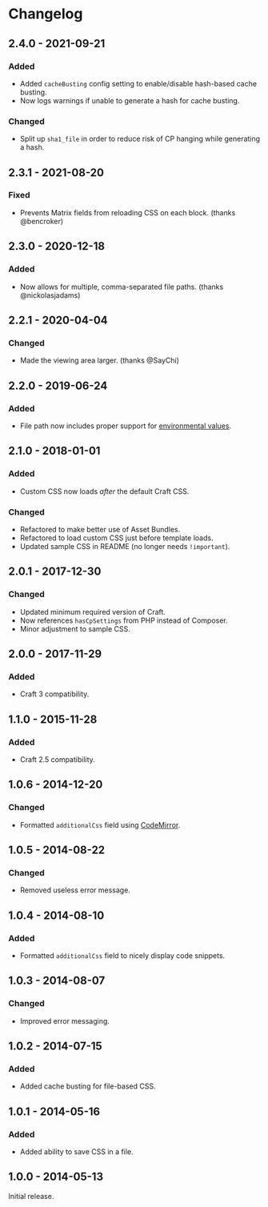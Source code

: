# Changelog

## 2.4.0 - 2021-09-21

### Added
- Added `cacheBusting` config setting to enable/disable hash-based cache busting. 
- Now logs warnings if unable to generate a hash for cache busting.

### Changed
- Split up `sha1_file` in order to reduce risk of CP hanging while generating a hash.

## 2.3.1 - 2021-08-20

### Fixed
- Prevents Matrix fields from reloading CSS on each block. (thanks @bencroker)

## 2.3.0 - 2020-12-18

### Added
- Now allows for multiple, comma-separated file paths. (thanks @nickolasjadams)

## 2.2.1 - 2020-04-04

### Changed
- Made the viewing area larger. (thanks @SayChi)

## 2.2.0 - 2019-06-24

### Added
- File path now includes proper support for [environmental values](https://docs.craftcms.com/v3/config/environments.html).

## 2.1.0 - 2018-01-01

### Added
- Custom CSS now loads _after_ the default Craft CSS.

### Changed
- Refactored to make better use of Asset Bundles.
- Refactored to load custom CSS just before template loads.
- Updated sample CSS in README (no longer needs `!important`).

## 2.0.1 - 2017-12-30

### Changed
- Updated minimum required version of Craft.
- Now references `hasCpSettings` from PHP instead of Composer.
- Minor adjustment to sample CSS.

## 2.0.0 - 2017-11-29

### Added
- Craft 3 compatibility.

## 1.1.0 - 2015-11-28

### Added
- Craft 2.5 compatibility.

## 1.0.6 - 2014-12-20

### Changed
- Formatted `additionalCss` field using [CodeMirror](http://codemirror.net/).

## 1.0.5 - 2014-08-22

### Changed
- Removed useless error message.

## 1.0.4 - 2014-08-10

### Added
- Formatted `additionalCss` field to nicely display code snippets.

## 1.0.3 - 2014-08-07

### Changed
- Improved error messaging.

## 1.0.2 - 2014-07-15

### Added
- Added cache busting for file-based CSS.

## 1.0.1 - 2014-05-16

### Added
- Added ability to save CSS in a file.

## 1.0.0 - 2014-05-13

Initial release.
